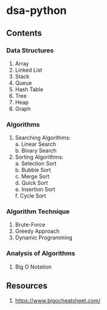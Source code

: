 # dsa-python

## Contents
### Data Structures
1. Array
2. Linked List
3. Stack
4. Queue
5. Hash Table
6. Tree
7. Heap
8. Graph

### Algorithms
1. Searching Algorithms: <br>
  a. Linear Search <br>
  b. Binary Search
2. Sorting Algorithms: <br>
  a. Selection Sort <br>
  b. Bubble Sort <br>
  c. Merge Sort <br>
  d. Quick Sort <br>
  e. Insertion Sort <br>
  f. Cycle Sort

### Algorithm Technique
1. Brute-Force
2. Greedy Approach
3. Dynamic Programming

### Analysis of Algorithms
1. Big O Notation

## Resources
1. https://www.bigocheatsheet.com/
